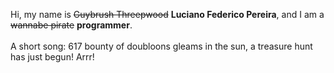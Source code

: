 Hi, my name is ~~Guybrush Threepwood~~ **Luciano Federico Pereira**, and I am a ~~wannabe pirate~~ **programmer**.<br><br>A short song: 617 bounty of doubloons gleams in the sun, a treasure hunt has just begun! Arrr!
